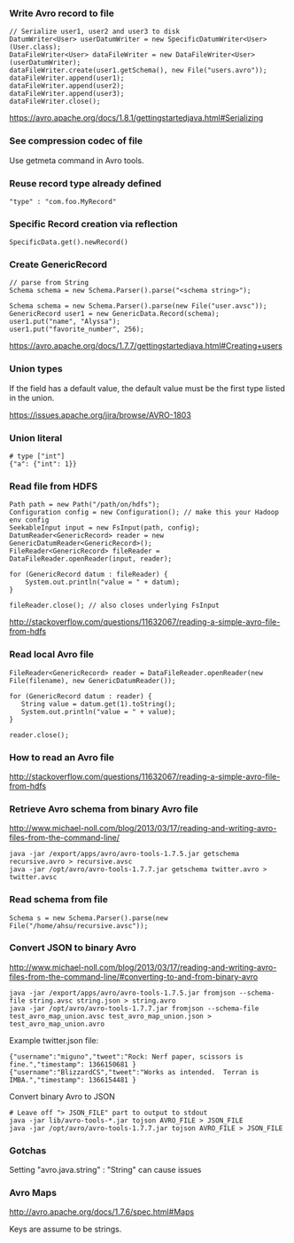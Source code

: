 ### Write Avro record to file

```
// Serialize user1, user2 and user3 to disk
DatumWriter<User> userDatumWriter = new SpecificDatumWriter<User>(User.class);
DataFileWriter<User> dataFileWriter = new DataFileWriter<User>(userDatumWriter);
dataFileWriter.create(user1.getSchema(), new File("users.avro"));
dataFileWriter.append(user1);
dataFileWriter.append(user2);
dataFileWriter.append(user3);
dataFileWriter.close();
```

https://avro.apache.org/docs/1.8.1/gettingstartedjava.html#Serializing


### See compression codec of file

Use getmeta command in Avro tools.


### Reuse record type already defined

```
"type" : "com.foo.MyRecord"
```


### Specific Record creation via reflection

```
SpecificData.get().newRecord()
```


### Create GenericRecord

```
// parse from String
Schema schema = new Schema.Parser().parse("<schema string>");

Schema schema = new Schema.Parser().parse(new File("user.avsc"));
GenericRecord user1 = new GenericData.Record(schema);
user1.put("name", "Alyssa");
user1.put("favorite_number", 256);
```
https://avro.apache.org/docs/1.7.7/gettingstartedjava.html#Creating+users


### Union types

If the field has a default value, the default value must be the first type listed in the union.

https://issues.apache.org/jira/browse/AVRO-1803


### Union literal

```
# type ["int"]
{"a": {"int": 1}}
```

### Read file from HDFS

```
Path path = new Path("/path/on/hdfs");
Configuration config = new Configuration(); // make this your Hadoop env config
SeekableInput input = new FsInput(path, config);
DatumReader<GenericRecord> reader = new GenericDatumReader<GenericRecord>();
FileReader<GenericRecord> fileReader = DataFileReader.openReader(input, reader);

for (GenericRecord datum : fileReader) {
    System.out.println("value = " + datum);
}

fileReader.close(); // also closes underlying FsInput
```
http://stackoverflow.com/questions/11632067/reading-a-simple-avro-file-from-hdfs


### Read local Avro file

```
FileReader<GenericRecord> reader = DataFileReader.openReader(new File(filename), new GenericDatumReader());

for (GenericRecord datum : reader) {
   String value = datum.get(1).toString();
   System.out.println("value = " + value);
}

reader.close();
```


### How to read an Avro file

http://stackoverflow.com/questions/11632067/reading-a-simple-avro-file-from-hdfs


### Retrieve Avro schema from binary Avro file

http://www.michael-noll.com/blog/2013/03/17/reading-and-writing-avro-files-from-the-command-line/

```
java -jar /export/apps/avro/avro-tools-1.7.5.jar getschema recursive.avro > recursive.avsc
java -jar /opt/avro/avro-tools-1.7.7.jar getschema twitter.avro > twitter.avsc
```

### Read schema from file

```
Schema s = new Schema.Parser().parse(new File("/home/ahsu/recursive.avsc"));
```


### Convert JSON to binary Avro

http://www.michael-noll.com/blog/2013/03/17/reading-and-writing-avro-files-from-the-command-line/#converting-to-and-from-binary-avro

```
java -jar /export/apps/avro/avro-tools-1.7.5.jar fromjson --schema-file string.avsc string.json > string.avro
java -jar /opt/avro/avro-tools-1.7.7.jar fromjson --schema-file test_avro_map_union.avsc test_avro_map_union.json > test_avro_map_union.avro
```

Example twitter.json file:

```
{"username":"miguno","tweet":"Rock: Nerf paper, scissors is fine.","timestamp": 1366150681 }
{"username":"BlizzardCS","tweet":"Works as intended.  Terran is IMBA.","timestamp": 1366154481 }
```

Convert binary Avro to JSON

```
# Leave off "> JSON_FILE" part to output to stdout
java -jar lib/avro-tools-*.jar tojson AVRO_FILE > JSON_FILE
java -jar /opt/avro/avro-tools-1.7.7.jar tojson AVRO_FILE > JSON_FILE
```

### Gotchas

Setting "avro.java.string" : "String" can cause issues

### Avro Maps

http://avro.apache.org/docs/1.7.6/spec.html#Maps

Keys are assume to be strings.